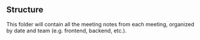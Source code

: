 ## Structure
This folder will contain all the meeting notes from each meeting, organized by date and team (e.g. frontend, backend, etc.).
